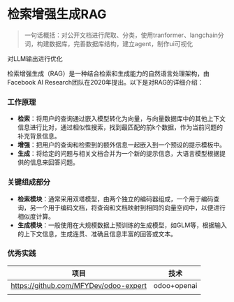 # 检索增强生成RAG

> 一句话概括：对公开文档进行爬取、分类，使用tranformer、langchain分词，构建数据库，完善数据库结构，建立agent，制作ui可视化

对LLM输出进行优化

检索增强生成（RAG）是一种结合检索和生成能力的自然语言处理架构，由Facebook AI Research团队在2020年提出。以下是对RAG的详细介绍：

### 工作原理

- **检索**：将用户的查询通过嵌入模型转化为向量，与向量数据库中的其他上下文信息进行比对，通过相似性搜索，找到最匹配的前k个数据，作为当前问题的补充背景信息。
- **增强**：把用户的查询和检索到的额外信息一起嵌入到一个预设的提示模板中。
- **生成**：将给定的问题与相关文档合并为一个新的提示信息，大语言模型根据提供的信息来回答问题。

### 关键组成部分

- **检索模块**：通常采用双塔模型，由两个独立的编码器组成，一个用于编码查询，另一个用于编码文档，将查询和文档映射到相同的向量空间中，以便进行相似度计算。
- **生成模块**：一般使用在大规模数据上预训练的生成模型，如GLM等，根据输入的上下文信息，生成连贯、准确且信息丰富的回答或文本。

### 优秀实践

| 项目                                  | 技术        |
| ------------------------------------- | ----------- |
| https://github.com/MFYDev/odoo-expert | odoo+openai |
|                                       |             |
